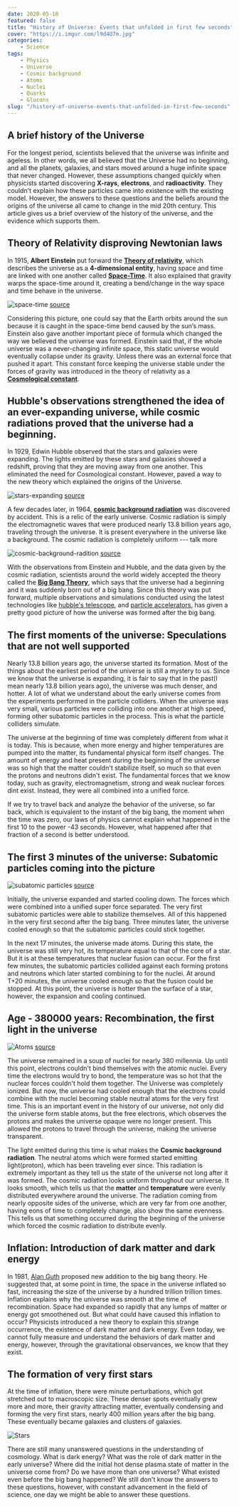 ```yaml
---
date: 2020-05-10
featured: false
title: "History of Universe: Events that unfolded in first few seconds"
cover: "https://i.imgur.com/l9d4O7m.jpg"
categories: 
    - Science
tags:
    - Physics
    - Universe
    - Cosmic background
    - Atoms
    - Nuclei
    - Quarks
    - Glucons
slug: "/history-of-universe-events-that-unfolded-in-first-few-seconds"
---
```


## A brief history of the Universe

For the longest period, scientists believed that the universe was infinite and ageless. In other words, we all believed that the Universe had no beginning, and all the planets, galaxies, and stars moved around a huge infinite space that never changed. However, these assumptions changed quickly when physicists started discovering **X-rays**, **electrons**, and **radioactivity**. They couldn't explain how these particles came into existence with the existing model. However, the answers to these questions and the beliefs around the origins of the universe all came to change in the mid 20th century. This article gives us a brief overview of the history of the universe, and the evidence which supports them.

## Theory of Relativity disproving Newtonian laws

In 1915, **Albert Einstein** put forward the [**Theory of relativity**](https://en.wikipedia.org/wiki/Theory_of_relativity), which describes the universe as a **4-dimensional entity**, having space and time are linked with one another called [**Space-Time**](https://en.wikipedia.org/wiki/Spacetime). It also explained that gravity warps the space-time around it, creating a bend/change in the way space and time behave in the universe.

![space-time](https://i.imgur.com/spv59uH.png)
[source](https://pixabay.com/illustrations/wormhole-space-time-light-tunnel-739872/)

Considering this picture, one could say that the Earth orbits around the sun because it is caught in the space-time bend caused by the sun’s mass. Einstein also gave another important piece of formula which changed the way we believed the universe was formed. Einstein said that, if the whole universe was a never-changing infinite space, this static universe would eventually collapse under its gravity. Unless there was an external force that pushed it apart. This constant force keeping the universe stable under the forces of gravity was introduced in the theory of relativity as a [**Cosmological constant**](https://en.wikipedia.org/wiki/Cosmological_constant).

## Hubble's observations strengthened the idea of an ever-expanding universe, while cosmic radiations proved that the universe had a beginning.

In 1929, Edwin Hubble observed that the stars and galaxies were expanding. The lights emitted by these stars and galaxies showed a redshift, proving that they are moving away from one another. This eliminated the need for Cosmological constant. However, paved a way to the new theory which explained the origins of the Universe.

![stars-expanding](https://i.imgur.com/ntZnu18.gif)
[source](https://giphy.com/gifs/space-stars-9bTjZrytydVRK)

A few decades later, in 1964, [**cosmic background radiation**](https://en.wikipedia.org/wiki/Cosmic_background_radiation) was discovered by accident. This is a relic of the early universe. Cosmic radiation is simply the electromagnetic waves that were produced nearly 13.8 billion years ago, traveling through the universe. It is present everywhere in the universe like a background. The cosmic radiation is completely uniform --- talk more

![cosmic-background-radition](https://i.imgur.com/WyodvqE.png)
[source](https://upload.wikimedia.org/wikipedia/commons/thumb/2/2d/WMAP_2010.png/440px-WMAP_2010.png)

With the observations from Einstein and Hubble, and the data given by the cosmic radiation, scientists around the world widely accepted the theory called the [**Big Bang Theory**](https://en.wikipedia.org/wiki/Big_Bang), which says that the universe had a beginning and it was suddenly born out of a big bang. Since this theory was put forward, multiple observations and simulations conducted using the latest technologies like [hubble's telescope](https://www.nasa.gov/mission_pages/hubble/story/index.html), and [particle accelerators](https://en.wikipedia.org/wiki/Particle_accelerator), has given a pretty good picture of how the universe was formed after the big bang. 


## The first moments of the universe: Speculations that are not well supported

Nearly 13.8 billion years ago, the universe started its formation. Most of the things about the earliest period of the universe is still a mystery to us. Since we know that the universe is expanding, it is fair to say that in the past(I mean nearly 13.8 billion years ago), the universe was much denser, and hotter. A lot of what we understand about the early universe comes from the experiments performed in the particle colliders. When the universe was very small, various particles were colliding into one another at high speed, forming other subatomic particles in the process. This is what the particle colliders simulate. 

The universe at the beginning of time was completely different from what it is today. This is because, when more energy and higher temperatures are pumped into the matter, its fundamental physical form itself changes. The amount of energy and heat present during the beginning of the universe was so high that the matter couldn't stabilize itself, so much so that even the protons and neutrons didn't exist. The fundamental forces that we know today, such as gravity, electromagnetism, strong and weak nuclear forces dint exist. Instead, they were all combined into a unified force. 

If we try to travel back and analyze the behavior of the universe, so far back, which is equivalent to the instant of the big bang, the moment when the time was zero, our laws of physics cannot explain what happened in the first 10 to the power -43 seconds. However, what happened after that fraction of a second is better understood. 

## The first 3 minutes of the universe: Subatomic particles coming into the picture

![subatomic particles](https://i.imgur.com/5wAv2JN.gif)
[source](https://link.springer.com/chapter/10.1007/978-3-319-78181-5_1)

Initially, the universe expanded and started cooling down. The forces which were combined into a unified super force separated. The very first subatomic particles were able to stabilize themselves. All of this happened in the very first second after the big bang. Three minutes later, the universe cooled enough so that the subatomic particles could stick together.

In the next 17 minutes, the universe made atoms. During this state, the universe was still very hot, its temperature equal to that of the core of a star. But it is at these temperatures that nuclear fusion can occur. For the first few minutes, the subatomic particles collided against each forming protons and neutrons which later started combining to for the nuclei. At around T+20 minutes, the universe cooled enough so that the fusion could be stopped. At this point, the universe is hotter than the surface of a star, however, the expansion and cooling continued.

## Age - 380000 years: Recombination, the first light in the universe

![Atoms](https://i.imgur.com/xphNHYw.png)
[source](https://pixabay.com/illustrations/atom-electron-neutron-nuclear-power-1222516/)

The universe remained in a soup of nuclei for nearly 380 millennia. Up until this point, electrons couldn't bind themselves with the atomic nuclei. Every time the electrons would try to bond, the temperature was so hot that the nuclear forces couldn't hold them together. The Universe was completely ionized. But now, the universe had cooled enough that the electrons could combine with the nuclei becoming stable neutral atoms for the very first time.  This is an important event in the history of our universe, not only did the universe form stable atoms, but the free electrons, which observes the protons and makes the universe opaque were no longer present. This allowed the protons to travel through the universe, making the universe transparent.

The light emitted during this time is what makes the **Cosmic background radiation**. The neutral atoms which were formed started emitting light(proton), which has been traveling ever since. This radiation is extremely important as they tell us the state of the universe not long after it was formed. The cosmic radiation looks uniform throughout our universe. It looks smooth, which tells us that the **matter** and **temperature** were evenly distributed everywhere around the universe. The radiation coming from nearly opposite sides of the universe, which are very far from one another, having eons of time to completely change, also show the same evenness. This tells us that something occurred during the beginning of the universe which forced the cosmic radiation to distribute evenly.

## Inflation: Introduction of dark matter and dark energy

In 1981, [Alan Guth](https://en.wikipedia.org/wiki/Alan_Guth) proposed new addition to the big bang theory. He suggested that, at some point in time, the space in the universe inflated so fast, increasing the size of the universe by a hundred trillion trillion times. Inflation explains why the universe was smooth at the time of recombination. Space had expanded so rapidly that any lumps of matter or energy got smoothened out. But what could have caused this inflation to occur? Physicists introduced a new theory to explain this strange occurrence, the existence of dark matter and dark energy. Even today, we cannot fully measure and understand the behaviors of dark matter and energy, however, through the gravitational observances, we know that they exist.

## The formation of very first stars

At the time of inflation, there were minute perturbations, which got stretched out to macroscopic size. These denser spots eventually grew more and more, their gravity attracting matter, eventually condensing and forming the very first stars, nearly 400 million years after the big bang. These eventually became galaxies and clusters of galaxies. 

![Stars](https://i.imgur.com/Kohofqv.png)

There are still many unanswered questions in the understanding of cosmology. What is dark energy? What was the role of dark matter in the early universe? Where did the initial hot dense plasma state of matter in the universe come from? Do we have more than one universe? What existed even before the big bang happened? We still don't know the answers to these questions, however, with constant advancement in the field of science, one day we might be able to answer these questions.